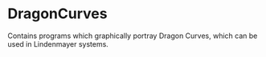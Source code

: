 # DragonCurves
Contains programs which graphically portray Dragon Curves, which can be used in Lindenmayer systems. 
